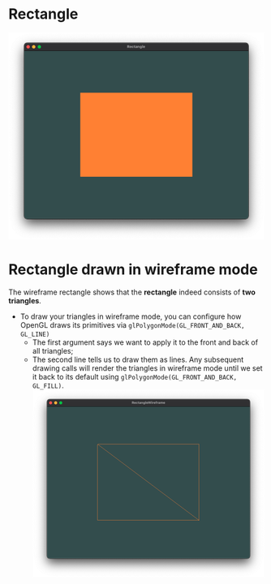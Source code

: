 # Rectangle
![Rectangle](../../asserts/rectangle.jpg)

# Rectangle drawn in **wireframe mode**
The wireframe rectangle shows that the **rectangle** indeed consists of **two triangles**.
- To draw your triangles in wireframe mode, you can configure how OpenGL draws its primitives via `glPolygonMode(GL_FRONT_AND_BACK, GL_LINE)`
    - The first argument says we want to apply it to the front and back of all triangles;
    - The second line tells us to draw them as lines. 
Any subsequent drawing calls will render the triangles in wireframe mode until we set it back to its default using `glPolygonMode(GL_FRONT_AND_BACK, GL_FILL)`.
![RectangleWireframe](../../asserts/rectangleWireframe.jpg)
